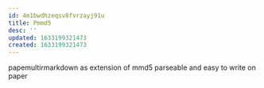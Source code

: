 ```yaml
---
id: 4m1bwdhzeqsv8fvrzayj91u
title: Pmmd5
desc: ''
updated: 1633199321473
created: 1633199321473
---
```


papemultirmarkdown as extension of mmd5
parseable and easy to write on paper
